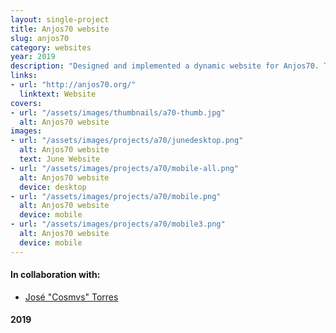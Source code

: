 ```yaml
---
layout: single-project
title: Anjos70 website
slug: anjos70
category: websites
year: 2019
description: "Designed and implemented a dynamic website for Anjos70. This was a very challenging project where I learned a lot about performance optimization, backoffice integration and dynamic content fetching.<br>The website changes monthly to accommodate the ever changing events hosted on the venue, but also the design chosen for each month."
links:
- url: "http://anjos70.org/"
  linktext: Website
covers:
- url: "/assets/images/thumbnails/a70-thumb.jpg"
  alt: Anjos70 website
images:
- url: "/assets/images/projects/a70/junedesktop.png"
  alt: Anjos70 website
  text: June Website
- url: "/assets/images/projects/a70/mobile-all.png"
  alt: Anjos70 website
  device: desktop
- url: "/assets/images/projects/a70/mobile.png"
  alt: Anjos70 website
  device: mobile
- url: "/assets/images/projects/a70/mobile3.png"
  alt: Anjos70 website
  device: mobile
---
```

<footer>
    <h4>In collaboration with:</h4>
    <ul>
        <li><a href="https://cosmvs.com" target="_blank">José "Cosmvs" Torres</a></li>
    </ul>
    <h4>2019</h4>
</footer>